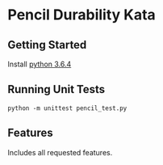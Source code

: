 # Pencil Durability Kata

## Getting Started

Install [python 3.6.4](https://www.python.org/downloads/release/python-364/)

## Running Unit Tests

```
python -m unittest pencil_test.py
```

## Features

Includes all requested features.